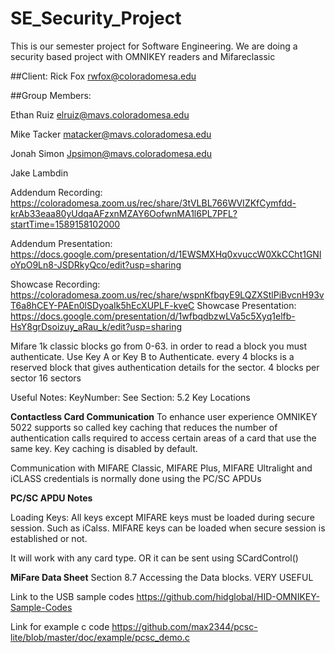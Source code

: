 # SE_Security_Project
This is our semester project for Software Engineering. We are doing a security based project with OMNIKEY readers and Mifareclassic

##Client:
Rick Fox rwfox@coloradomesa.edu

##Group Members:

Ethan Ruiz elruiz@mavs.coloradomesa.edu

Mike Tacker matacker@mavs.coloradomesa.edu

Jonah Simon Jpsimon@mavs.coloradomesa.edu

Jake Lambdin 

Addendum Recording:
https://coloradomesa.zoom.us/rec/share/3tVLBL766WVIZKfCymfdd-krAb33eaa80yUdqaAFzxnMZAY6OofwnMA1l6PL7PFL?startTime=1589158102000

Addendum Presentation:
https://docs.google.com/presentation/d/1EWSMXHq0xvuccW0XkCCht1GNloYpO9Ln8-JSDRkyQco/edit?usp=sharing

Showcase Recording:
https://coloradomesa.zoom.us/rec/share/wspnKfbqyE9LQZXStlPiBvcnH93vT6a8hCEY-PAEn0lSDyoaIk5hEcXUPLF-kveC
Showcase Presentation:
https://docs.google.com/presentation/d/1wfbqdbzwLVa5c5Xyq1elfb-HsY8grDsoizuy_aRau_k/edit?usp=sharing

Mifare 1k classic blocks go from 0-63.
in order to read a block you must authenticate.
Use Key A or Key B to Authenticate.
every 4 blocks is a reserved block that gives authentication details for the sector.
4 blocks per sector
16 sectors

Useful Notes:
KeyNumber: See Section: 5.2 Key Locations

**Contactless Card Communication**
To enhance user experience OMNIKEY 5022 supports so called key
caching that reduces the number of authentication calls required to access certain areas of a card that use the same key. Key caching is disabled by default.

Communication with MIFARE Classic, MIFARE Plus, MIFARE Ultralight and iCLASS credentials is
normally done using the PC/SC APDUs


**PC/SC APDU Notes**

Loading Keys:
All keys except MIFARE keys must be loaded during secure
session. Such as iCalss. MIFARE keys can be loaded when secure session is established or not.

It will work with any card type. OR it can be sent using SCardControl()


**MiFare Data Sheet**
Section 8.7 Accessing the Data blocks. VERY USEFUL


Link to the USB sample codes
https://github.com/hidglobal/HID-OMNIKEY-Sample-Codes

Link for example c code
https://github.com/max2344/pcsc-lite/blob/master/doc/example/pcsc_demo.c
